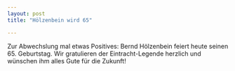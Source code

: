 ```yaml
---
layout: post
title: "Hölzenbein wird 65"

---
```


Zur Abwechslung mal etwas Positives: Bernd Hölzenbein feiert heute seinen 65. Geburtstag. Wir gratulieren der Eintracht-Legende herzlich und wünschen ihm alles Gute für die Zukunft!


